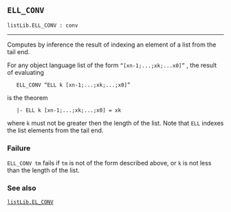## `ELL_CONV`

``` hol4
listLib.ELL_CONV : conv
```

------------------------------------------------------------------------

Computes by inference the result of indexing an element of a list from
the tail end.

For any object language list of the form `“[xn-1;...;xk;...x0]”` , the
result of evaluating

``` hol4
   ELL_CONV “ELL k [xn-1;...;xk;...;x0]”
```

is the theorem

``` hol4
   |- ELL k [xn-1;...;xk;...;x0] = xk
```

where `k` must not be greater then the length of the list. Note that
`ELL` indexes the list elements from the tail end.

### Failure

`ELL_CONV tm` fails if `tm` is not of the form described above, or `k`
is not less than the length of the list.

### See also

[`listLib.EL_CONV`](#listLib.EL_CONV)
